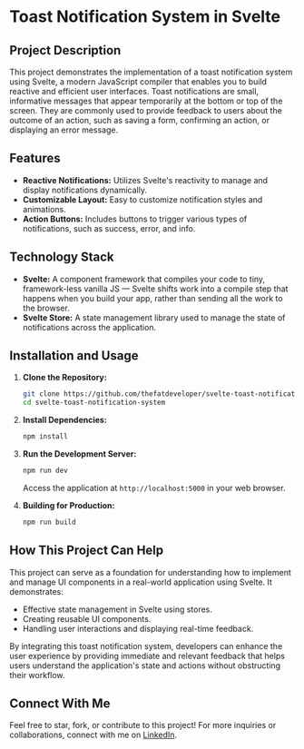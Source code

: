 
# Toast Notification System in Svelte

## Project Description
This project demonstrates the implementation of a toast notification system using Svelte, a modern JavaScript compiler that enables you to build reactive and efficient user interfaces. Toast notifications are small, informative messages that appear temporarily at the bottom or top of the screen. They are commonly used to provide feedback to users about the outcome of an action, such as saving a form, confirming an action, or displaying an error message.

## Features
- **Reactive Notifications:** Utilizes Svelte's reactivity to manage and display notifications dynamically.
- **Customizable Layout:** Easy to customize notification styles and animations.
- **Action Buttons:** Includes buttons to trigger various types of notifications, such as success, error, and info.

## Technology Stack
- **Svelte:** A component framework that compiles your code to tiny, framework-less vanilla JS — Svelte shifts work into a compile step that happens when you build your app, rather than sending all the work to the browser.
- **Svelte Store:** A state management library used to manage the state of notifications across the application.

## Installation and Usage
1. **Clone the Repository:**
   ```bash
   git clone https://github.com/thefatdeveloper/svelte-toast-notification-system.git
   cd svelte-toast-notification-system
   ```
   
2. **Install Dependencies:**
   ```bash
   npm install
   ```
   
3. **Run the Development Server:**
   ```bash
   npm run dev
   ```
   Access the application at `http://localhost:5000` in your web browser.

4. **Building for Production:**
   ```bash
   npm run build
   ```

## How This Project Can Help
This project can serve as a foundation for understanding how to implement and manage UI components in a real-world application using Svelte. It demonstrates:
- Effective state management in Svelte using stores.
- Creating reusable UI components.
- Handling user interactions and displaying real-time feedback.

By integrating this toast notification system, developers can enhance the user experience by providing immediate and relevant feedback that helps users understand the application's state and actions without obstructing their workflow.

## Connect With Me
Feel free to star, fork, or contribute to this project! For more inquiries or collaborations, connect with me on [LinkedIn](https://www.linkedin.com/in/srikargvs17/).

